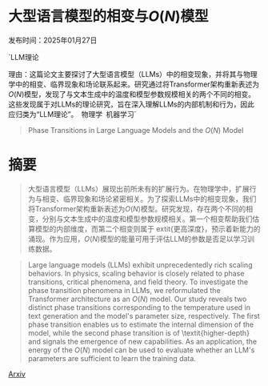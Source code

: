 # 大型语言模型的相变与$O(N)$模型

发布时间：2025年01月27日

`LLM理论

理由：这篇论文主要探讨了大型语言模型（LLMs）中的相变现象，并将其与物理学中的相变、临界现象和场论联系起来。研究通过将Transformer架构重新表述为$O(N)$模型，发现了与文本生成中的温度和模型参数规模相关的两个不同的相变。这些发现属于对LLMs的理论研究，旨在深入理解LLMs的内部机制和行为，因此应归类为“LLM理论”。` `物理学` `机器学习`

> Phase Transitions in Large Language Models and the $O(N)$ Model

# 摘要

> 大型语言模型（LLMs）展现出前所未有的扩展行为。在物理学中，扩展行为与相变、临界现象和场论紧密相关。为了探索LLMs中的相变现象，我们将Transformer架构重新表述为$O(N)$模型。研究发现，存在两个不同的相变，分别与文本生成中的温度和模型参数规模相关。第一个相变帮助我们估算模型的内部维度，而第二个相变则属于	extit{更高深度}，预示着新能力的涌现。作为应用，$O(N)$模型的能量可用于评估LLM的参数是否足以学习训练数据。

> Large language models (LLMs) exhibit unprecedentedly rich scaling behaviors. In physics, scaling behavior is closely related to phase transitions, critical phenomena, and field theory. To investigate the phase transition phenomena in LLMs, we reformulated the Transformer architecture as an $O(N)$ model. Our study reveals two distinct phase transitions corresponding to the temperature used in text generation and the model's parameter size, respectively. The first phase transition enables us to estimate the internal dimension of the model, while the second phase transition is of \textit{higher-depth} and signals the emergence of new capabilities. As an application, the energy of the $O(N)$ model can be used to evaluate whether an LLM's parameters are sufficient to learn the training data.

[Arxiv](https://arxiv.org/abs/2501.16241)